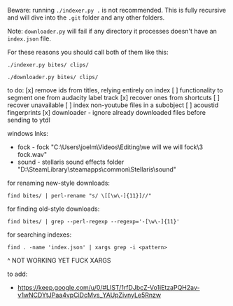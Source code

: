 Beware: running `./indexer.py .` is not recommended. This is fully recursive and will dive into the `.git` folder and any other folders.

Note: `downloader.py` will fail if any directory it processes doesn't have an `index.json` file.

For these reasons you should call both of them like this:
```shell
./indexer.py bites/ clips/
```
```shell
./downloader.py bites/ clips/
```

to do:
[x] remove ids from titles, relying entirely on index
[ ] functionality to segment one from audacity label track
[x] recover ones from shortcuts
[ ] recover unavailable
[ ] index non-youtube files in a subobject
    [ ] acoustid fingerprints
[x] downloader - ignore already downloaded files before sending to ytdl


windows lnks:
- fock - fock "C:\Users\joelm\Videos\Editing\we will we will fock\3 fock.wav"
- sound - stellaris sound effects folder "D:\SteamLibrary\steamapps\common\Stellaris\sound"

for renaming new-style downloads:
```shell
find bites/ | perl-rename "s/ \[[\w\-]{11}]//"
```
for finding old-style downloads:
```shell
find bites/ | grep --perl-regexp --regexp='-[\w\-]{11}'
```
for searching indexes:
```shell
find . -name 'index.json' | xargs grep -i <pattern>
```
^ NOT WORKING YET FUCK XARGS

to add:
- https://keep.google.com/u/0/#LIST/1rfDJbcZ-Vo1iEtzaPQH2av-v1wNCDYtJPaa4vpCiDcMvs_YAUpZivnyLe5Rnzw
